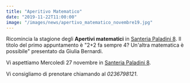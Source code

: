 ```yaml
---
title: "Aperitivo Matematico"
date: "2019-11-22T11:00:00"
image: "/images/news/apertivo_matematico_novembre19.jpg"
---
```


Ricomincia la stagione degli **Apertivi matematici** in
 [Santeria Paladini 8][1]. 
Il titolo del primo appuntamento è "2+2 fa sempre 4? Un'altra matematica è possibile" presentato da Giulia Bernardi.

Vi aspettiamo Mercoledì 27 novembre in [Santeria Paladini 8][1]. 

Vi consigliamo di prenotare chiamando al _0236798121_.

[1]: http://www.santeria.milano.it/paladini
